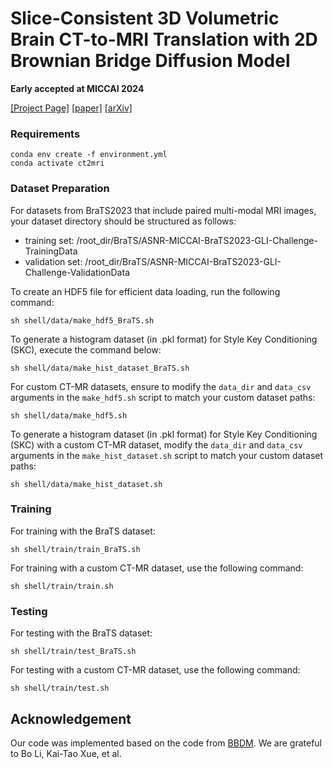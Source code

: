 # Slice-Consistent 3D Volumetric Brain CT-to-MRI Translation with 2D Brownian Bridge Diffusion Model

**Early accepted at MICCAI 2024**

[[Project Page]](https://micv-yonsei.github.io/ct2mri2024/) [[paper]](https://arxiv.org/pdf/2407.05059) [[arXiv]](https://arxiv.org/pdf/2407.05059) 

### Requirements

```
conda env create -f environment.yml
conda activate ct2mri
```


### Dataset Preparation

For datasets from BraTS2023 that include paired multi-modal MRI images, your dataset directory should be structured as follows:
- training set: /root_dir/BraTS/ASNR-MICCAI-BraTS2023-GLI-Challenge-TrainingData
- validation set: /root_dir/BraTS/ASNR-MICCAI-BraTS2023-GLI-Challenge-ValidationData

To create an HDF5 file for efficient data loading, run the following command:
```commandline
sh shell/data/make_hdf5_BraTS.sh
```

To generate a histogram dataset (in .pkl format) for Style Key Conditioning (SKC), execute the command below:
```commandline
sh shell/data/make_hist_dataset_BraTS.sh
```

For custom CT-MR datasets, ensure to modify the `data_dir` and `data_csv` arguments in the `make_hdf5.sh` script to match your custom dataset paths:
```commandline
sh shell/data/make_hdf5.sh
```

To generate a histogram dataset (in .pkl format) for Style Key Conditioning (SKC) with a custom CT-MR dataset, modify the `data_dir` and `data_csv` arguments in the `make_hist_dataset.sh` script to match your custom dataset paths:
```commandline
sh shell/data/make_hist_dataset.sh
```


### Training

For training with the BraTS dataset:
```commandline
sh shell/train/train_BraTS.sh
```

For training with a custom CT-MR dataset, use the following command:
```commandline
sh shell/train/train.sh
```


### Testing

For testing with the BraTS dataset:
```commandline
sh shell/train/test_BraTS.sh
```

For testing with a custom CT-MR dataset, use the following command:
```commandline
sh shell/train/test.sh
```


## Acknowledgement

Our code was implemented based on the code from [BBDM](https://github.com/xuekt98/BBDM). We are grateful to Bo Li, Kai-Tao Xue, et al.

